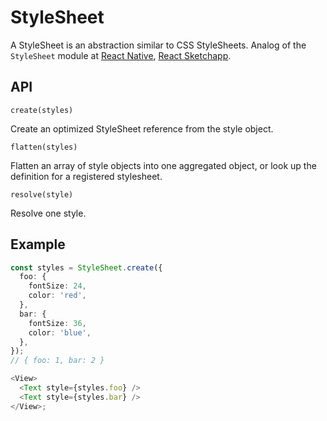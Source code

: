 # StyleSheet

A StyleSheet is an abstraction similar to CSS StyleSheets.
Analog of the `StyleSheet` module at [React Native](https://facebook.github.io/react-native/docs/stylesheet), 
[React Sketchapp](http://airbnb.io/react-sketchapp/docs/API.html#stylesheet).

## API

`create(styles)`

Create an optimized StyleSheet reference from the style object.

`flatten(styles)`

Flatten an array of style objects into one aggregated object, or look up the definition for a registered stylesheet.

`resolve(style)`

Resolve one style.

## Example

```typescript
const styles = StyleSheet.create({
  foo: {
    fontSize: 24,
    color: 'red',
  },
  bar: {
    fontSize: 36,
    color: 'blue',
  },
});
// { foo: 1, bar: 2 }

<View>
  <Text style={styles.foo} />
  <Text style={styles.bar} />
</View>;
```
